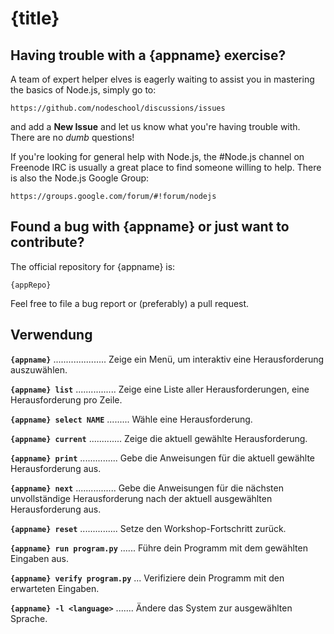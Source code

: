 # {title}

## Having trouble with a {appname} exercise?

A team of expert helper elves is eagerly waiting to assist you in mastering the basics of Node.js, simply go to:

    https://github.com/nodeschool/discussions/issues

and add a __New Issue__ and let us know what you're having trouble with. There are no _dumb_ questions!

If you're looking for general help with Node.js, the #Node.js channel on Freenode IRC is usually a great place to find someone willing to help. There is also the Node.js Google Group:

    https://groups.google.com/forum/#!forum/nodejs

## Found a bug with {appname} or just want to contribute?

The official repository for {appname} is:

    {appRepo}

Feel free to file a bug report or (preferably) a pull request.

## Verwendung

__`{appname}`__ ..................... Zeige ein Menü, um interaktiv eine Herausforderung auszuwählen.

__`{appname} list`__ ................ Zeige eine Liste aller Herausforderungen, eine Herausforderung pro Zeile.

__`{appname} select NAME`__ ......... Wähle eine Herausforderung.

__`{appname} current`__ ............. Zeige die aktuell gewählte Herausforderung.

__`{appname} print`__ ............... Gebe die Anweisungen für die aktuell gewählte Herausforderung aus.

__`{appname} next`__ ................ Gebe die Anweisungen für die nächsten unvollständige Herausforderung nach der aktuell ausgewählten Herausforderung aus.

__`{appname} reset`__ ............... Setze den Workshop-Fortschritt zurück.

__`{appname} run program.py`__ ...... Führe dein Programm mit dem gewählten Eingaben aus.

__`{appname} verify program.py`__ ... Verifiziere dein Programm mit den erwarteten Eingaben.

__`{appname} -l <language>`__ ....... Ändere das System zur ausgewählten Sprache.
